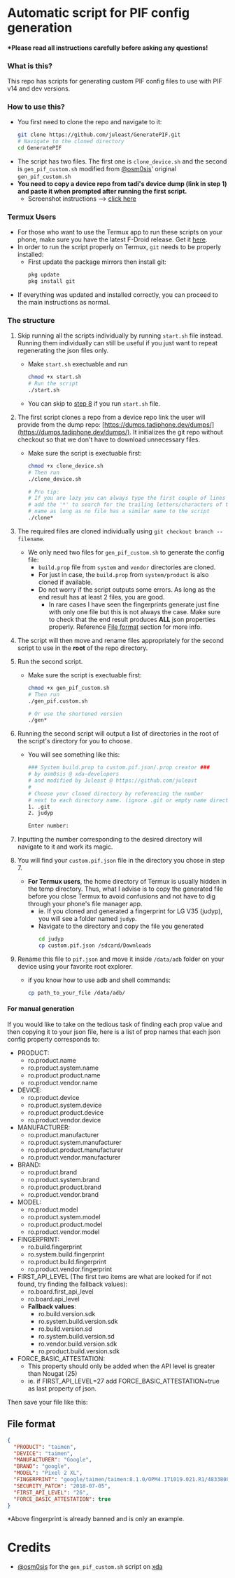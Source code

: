 # Automatic script for PIF config generation

#### \*Please read all instructions carefully before asking any questions!

### What is this?

This repo has scripts for generating custom PIF config files to use with PIF v14 and dev versions.

### How to use this?

- You first need to clone the repo and navigate to it:
  ```bash
  git clone https://github.com/juleast/GeneratePIF.git
  # Navigate to the cloned directory
  cd GeneratePIF
  ```
- The script has two files. The first one is `clone_device.sh` and the second is `gen_pif_custom.sh` modified from [@osm0sis](https://github.com/osm0sis)' original `gen_pif_custom.sh`
- **You need to copy a device repo from tadi's device dump (link in step 1) and paste it when prompted after running the first script.**
  - Screenshot instructions --> [click here](https://imgur.com/a/dL88uHQ)

### Termux Users

- For those who want to use the Termux app to run these scripts on your phone, make sure you have the latest F-Droid release. Get it [here](https://f-droid.org/repo/com.termux_118.apk).
- In order to run the script properly on Termux, `git` needs to be properly installed:
  - First update the package mirrors then install git:
    ```bash
    pkg update
    pkg install git
    ```
- If everything was updated and installed correctly, you can proceed to the main instructions as normal.

### The structure

1. Skip running all the scripts individually by running `start.sh` file instead. Running them individually can still be useful if you just want to repeat regenerating the json files only.

   - Make `start.sh` exectuable and run
     ```bash
     chmod +x start.sh
     # Run the script
     ./start.sh
     ```

   * You can skip to [step 8](#step-8) if you run `start.sh` file.

2. The first script clones a repo from a device repo link the user will provide from the dump repo: [https://dumps.tadiphone.dev/dumps/](https://dumps.tadiphone.dev/dumps/).
   It initializes the git repo without checkout so that we don't have to download unnecessary files.

   - Make sure the script is exectuable first:

     ```bash
     chmod +x clone_device.sh
     # Then run
     ./clone_device.sh

     # Pro tip:
     # If you are lazy you can always type the first couple of lines and
     # add the '*' to search for the trailing letters/characters of the file
     # name as long as no file has a similar name to the script
     ./clone*
     ```

3. The required files are cloned individually using `git checkout branch -- filename`.

   - We only need two files for `gen_pif_custom.sh` to generate the config file:
     - `build.prop` file from `system` and `vendor` directories are cloned.
     - For just in case, the `build.prop` from `system/product` is also cloned if available.
     - Do not worry if the script outputs some errors. As long as the end result has at least 2 files, you are good.
       - In rare cases I have seen the fingerprints generate just fine with only one file but this is not always the case. Make sure to check that the end result produces **ALL** json properties properly. Reference [File format](#file-format) section for more info.

4. The script will then move and rename files appropriately for the second script to use in the **root** of the repo directory.

5. Run the second script.

   - Make sure the script is exectuable first:

     ```bash
     chmod +x gen_pif_custom.sh
     # Then run
     ./gen_pif.custom.sh

     # Or use the shortened version
     ./gen*
     ```

6. Running the second script will output a list of directories in the root of the script's directory for you to choose.

   - You will see something like this:

     ```bash
     ### System build.prop to custom.pif.json/.prop creator ###
     # by osm0sis @ xda-developers
     # and modified by Juleast @ https://github.com/juleast
     #
     # Choose your cloned directory by referencing the number
     # next to each directory name. (ignore .git or empty name directories)
     1. .git
     2. judyp

     Enter number:
     ```

7. Inputting the number corresponding to the desired directory will navigate to it and work its magic.

8. <a name="step-8"></a>You will find your `custom.pif.json` file in the directory you chose in step 7.

   - **For Termux users**, the home directory of Termux is usually hidden in the temp directory. Thus, what I advise is to copy the generated file before you close Termux to avoid confusions and not have to dig through your phone's file manager app.
     - ie. If you cloned and generated a fingerprint for LG V35 (judyp), you will see a folder named `judyp`.
     - Navigate to the directory and copy the file you generated
       ```bash
       cd judyp
       cp custom.pif.json /sdcard/Downloads
       ```

9. Rename this file to `pif.json` and move it inside `/data/adb` folder on your device using your favorite root explorer.
   - if you know how to use adb and shell commands:
     ```bash
     cp path_to_your_file /data/adb/
     ```

#### For manual generation

If you would like to take on the tedious task of finding each prop value and then copying it to your json file, here is a list of prop names that each json config property corresponds to:

- PRODUCT:
  - ro.product.name
  - ro.product.system.name
  - ro.product.product.name
  - ro.product.vendor.name
- DEVICE:
  - ro.product.device
  - ro.product.system.device
  - ro.product.product.device
  - ro.product.vendor.device
- MANUFACTURER:
  - ro.product.manufacturer
  - ro.product.system.manufacturer
  - ro.product.product.manufacturer
  - ro.product.vendor.manufacturer
- BRAND:
  - ro.product.brand
  - ro.product.system.brand
  - ro.product.product.brand
  - ro.product.vendor.brand
- MODEL:
  - ro.product.model
  - ro.product.system.model
  - ro.product.product.model
  - ro.product.vendor.model
- FINGERPRINT:
  - ro.build.fingerprint
  - ro.system.build.fingerprint
  - ro.product.build.fingerprint
  - ro.product.vendor.fingerprint
- FIRST_API_LEVEL (The first two items are what are looked for if not found, try finding the fallback values):
  - ro.board.first_api_level
  - ro.board.api_level
  - **Fallback values**:
    - ro.build.version.sdk
    - ro.system.build.version.sdk
    - ro.build.version.sd
    - ro.system.build.version.sd
    - ro.vendor.build.version.sdk
    - ro.product.build.version.sdk
- FORCE_BASIC_ATTESTATION:
  - This property should only be added when the API level is greater than Nougat (25)
  - ie. if FIRST_API_LEVEL=27 add FORCE_BASIC_ATTESTATION=true as last property of json.

Then save your file like this:

## File format

```json
{
  "PRODUCT": "taimen",
  "DEVICE": "taimen",
  "MANUFACTURER": "Google",
  "BRAND": "google",
  "MODEL": "Pixel 2 XL",
  "FINGERPRINT": "google/taimen/taimen:8.1.0/OPM4.171019.021.R1/4833808:user/release-keys",
  "SECURITY_PATCH": "2018-07-05",
  "FIRST_API_LEVEL": "26",
  "FORCE_BASIC_ATTESTATION": true
}
```

\*Above fingerprint is already banned and is only an example.

# Credits

- [@osm0sis](https://github.com/osm0sis) for the `gen_pif_custom.sh` script on [xda](https://xdaforums.com/t/tools-zips-scripts-osm0sis-odds-and-ends-multiple-devices-platforms.2239421/post-89173470)
